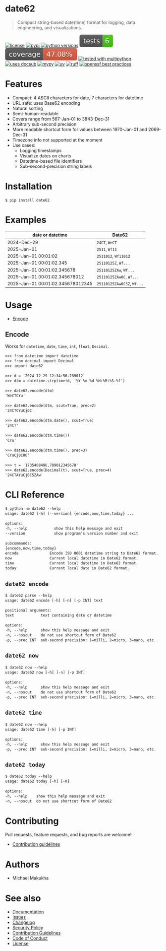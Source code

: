 # date62
<!-- docsub: begin -->
<!-- docsub: exec yq '"> " + .project.description' pyproject.toml -->
> Compact string-based date(time) format for logging, data engineering, and visualizations.
<!-- docsub: end -->

<!-- docsub: begin -->
<!-- docsub: include docs/badges.md -->
[![license](https://img.shields.io/github/license/makukha/date62.svg)](https://github.com/makukha/date62/blob/main/LICENSE)
[![pypi](https://img.shields.io/pypi/v/date62.svg#v0.2.0)](https://pypi.org/project/date62)
[![python versions](https://img.shields.io/pypi/pyversions/date62.svg)](https://pypi.org/project/date62)
[![tests](https://raw.githubusercontent.com/makukha/date62/v0.2.0/docs/img/badge/tests.svg)](https://github.com/makukha/date62)
[![coverage](https://raw.githubusercontent.com/makukha/date62/v0.2.0/docs/img/badge/coverage.svg)](https://github.com/makukha/date62)
[![tested with multipython](https://img.shields.io/badge/tested_with-multipython-x)](https://github.com/makukha/multipython)
[![uses docsub](https://img.shields.io/endpoint?url=https://raw.githubusercontent.com/makukha/docsub/refs/heads/main/docs/badge/v1.json)](https://github.com/makukha/docsub)
[![mypy](https://img.shields.io/badge/type_checked-mypy-%231674b1)](http://mypy.readthedocs.io)
[![uv](https://img.shields.io/endpoint?url=https://raw.githubusercontent.com/astral-sh/uv/main/assets/badge/v0.json)](https://github.com/astral-sh/ruff)
[![ruff](https://img.shields.io/endpoint?url=https://raw.githubusercontent.com/astral-sh/ruff/main/assets/badge/v2.json)](https://github.com/astral-sh/ruff)
[![openssf best practices](https://www.bestpractices.dev/projects/10374/badge)](https://www.bestpractices.dev/projects/)
<!-- docsub: end -->


# Features

<!-- docsub: begin -->
<!-- docsub: include docs/features.md -->
- Compact: 4 ASCII characters for date, 7 characters for datetime
- URL safe: uses Base62 encoding
- Natural sorting
- Semi-human-readable
- Covers range from 567-Jan-01 to 3843-Dec-31
- Arbitrary sub-second precision
- More readable shortcut form for values between 1970-Jan-01 and 2069-Dec-31
- Timezone info not supported at the moment
- Use cases:
  - Logging timestamps
  - Visualize dates on charts
  - Datetime-based file identifiers
  - Sub-second-precision string labels
<!-- docsub: end -->


# Installation

```shell
$ pip install date62
```


# Examples

<!-- docsub: begin -->
<!-- docsub: include docs/examples.md -->
| date or datetime                  | Date62                     |
|-----------------------------------|----------------------------|
| 2024-Dec-29                       | `24CT`, `WeCT`             |
| 2025-Jan-01                       | `2511`, `Wf11`             |
| 2025-Jan-01 00:01:02              | `2511012`, `Wf11012`       |
| 2025-Jan-01 00:01:02.345          | `25110125Z`, `Wf...`       |
| 2025-Jan-01 00:01:02.345678       | `25110125ZAw`, `Wf...`     |
| 2025-Jan-01 00:01:02.345678012    | `25110125ZAw0C`, `Wf...`   |
| 2025-Jan-01 00:01:02.345678012345 | `25110125ZAw0C5Z`, `Wf...` |
<!-- docsub: end -->


# Usage

<!-- docsub: begin #usage.md -->
<!-- docsub: include docs/usage.md -->
<!-- docsub: begin -->
<!-- docsub: x toc tests/test_usage.py 'Usage.*' -->
* [Encode](#encode)
<!-- docsub: end -->


<!-- docsub: begin -->
<!-- docsub: x cases tests/test_usage.py 'Usage.*' -->
## Encode

Works for `datetime`, `date`, `time`, `int`, `float`, `Decimal`.

```pycon
>>> from datetime import datetime
>>> from decimal import Decimal
>>> import date62

>>> d = '2024-12-29 12:34:56.789012'
>>> dtm = datetime.strptime(d, '%Y-%m-%d %H:%M:%S.%f')

>>> date62.encode(dtm)
'WeCTCYu'

>>> date62.encode(dtm, scut=True, prec=2)
'24CTCYuCj0C'

>>> date62.encode(dtm.date(), scut=True)
'24CT'

>>> date62.encode(dtm.time())
'CYu'

>>> date62.encode(dtm.time(), prec=3)
'CYuCj0C00'

>>> t = '1735468496.789012345678'
>>> date62.encode(Decimal(t), scut=True, prec=4)
'24CTAYuCj0C5ZAw'
```

<!-- docsub: end -->
<!-- docsub: end #usage.md -->


<!-- docsub: begin #cli.md -->
<!-- docsub: include docs/cli.md -->
# CLI Reference

<!-- docsub: begin -->
<!-- docsub: help python -m date62 -->
<!-- docsub: lines after 2 upto -1 -->
<!-- docsub: strip -->
```shell
$ python -m date62 --help
usage: date62 [-h] [--version] {encode,now,time,today} ...

options:
-h, --help            show this help message and exit
--version             show program's version number and exit

subcommands:
{encode,now,time,today}
encode              Encode ISO 8601 datetime string to Date62 format.
now                 Current local datetime in Date62 format.
time                Current local datetime in Date62 format.
today               Current local date in Date62 format.
```
<!-- docsub: end -->

## `date62 encode`

<!-- docsub: begin -->
<!-- docsub: help python -m date62 encode -->
<!-- docsub: lines after 2 upto -1 -->
<!-- docsub: strip -->
```shell
$ date62 parse --help
usage: date62 encode [-h] [-n] [-p INT] text

positional arguments:
text            text containing date or datetime

options:
-h, --help      show this help message and exit
-n, --noscut    do not use shortcut form of Date62
-p, --prec INT  sub-second precision: 1=milli, 2=micro, 3=nano, etc.
```
<!-- docsub: end -->

## `date62 now`

<!-- docsub: begin -->
<!-- docsub: help python -m date62 now -->
<!-- docsub: lines after 2 upto -1 -->
<!-- docsub: strip -->
```shell
$ date62 now --help
usage: date62 now [-h] [-n] [-p INT]

options:
-h, --help      show this help message and exit
-n, --noscut    do not use shortcut form of Date62
-p, --prec INT  sub-second precision: 1=milli, 2=micro, 3=nano, etc.
```
<!-- docsub: end -->

## `date62 time`

<!-- docsub: begin -->
<!-- docsub: help python -m date62 time -->
<!-- docsub: lines after 2 upto -1 -->
<!-- docsub: strip -->
```shell
$ date62 now --help
usage: date62 time [-h] [-p INT]

options:
-h, --help      show this help message and exit
-p, --prec INT  sub-second precision: 1=milli, 2=micro, 3=nano, etc.
```
<!-- docsub: end -->

## `date62 today`

<!-- docsub: begin -->
<!-- docsub: help python -m date62 today -->
<!-- docsub: lines after 2 upto -1 -->
<!-- docsub: strip -->
```shell
$ date62 today --help
usage: date62 today [-h] [-n]

options:
-h, --help    show this help message and exit
-n, --noscut  do not use shortcut form of Date62
```
<!-- docsub: end -->
<!-- docsub: end #cli.md -->


# Contributing

Pull requests, feature requests, and bug reports are welcome!

* [Contribution guidelines](https://github.com/makukha/date62/blob/main/.github/CONTRIBUTING.md)


# Authors

* Michael Makukha


# See also

* [Documentation](https://date62.readthedocs.io)
* [Issues](https://github.com/makukha/date62/issues)
* [Changelog](https://github.com/makukha/date62/blob/main/CHANGELOG.md)
* [Security Policy](https://github.com/makukha/date62/blob/main/.github/SECURITY.md)
* [Contribution Guidelines](https://github.com/makukha/date62/blob/main/.github/CONTRIBUTING.md)
* [Code of Conduct](https://github.com/makukha/date62/blob/main/.github/CODE_OF_CONDUCT.md)
* [License](https://github.com/makukha/date62/blob/main/LICENSE)
